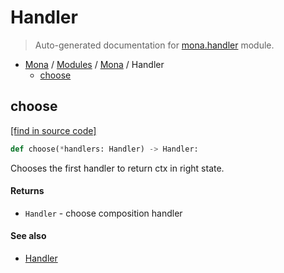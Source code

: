 # Handler

> Auto-generated documentation for [mona.handler](https://github.com/katunilya/mona/blob/main/mona/handler.py) module.

- [Mona](../README.md#mona) / [Modules](../MODULES.md#mona-modules) / [Mona](index.md#mona) / Handler
    - [choose](#choose)

## choose

[[find in source code]](https://github.com/katunilya/mona/blob/main/mona/handler.py#L30)

```python
def choose(*handlers: Handler) -> Handler:
```

Chooses the first handler to return ctx in right state.

#### Returns

- `Handler` - choose composition handler

#### See also

- [Handler](#handler)
